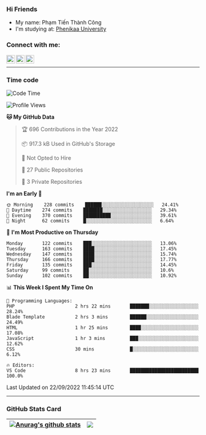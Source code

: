 ### Hi Friends

- My name: Phạm Tiến Thành Công
- I'm studying at: [Phenikaa University]


### Connect with me:
[<img align="left" alt="PhamTienThanhCong | Facebook" width="22px" src="https://upload.wikimedia.org/wikipedia/commons/thumb/1/16/Facebook-icon-1.png/640px-Facebook-icon-1.png" />][facebook]
[<img align="left" alt="PhamTienThanhCong | Zalo" width="22px" src="https://www.anphatpc.com.vn/template/anphat_2020v2/images/icon-zalo.jpg" />][zalo]
[<img align="left" alt="PhamTienThanhCong | LinkedIn" width="22px" src="https://cdn3.iconfinder.com/data/icons/inficons/512/linkedin.png" />][linkedin]

<br />

---

### Time code

<!--START_SECTION:waka-->
![Code Time](http://img.shields.io/badge/Code%20Time-565%20hrs%2031%20mins-blue)

![Profile Views](http://img.shields.io/badge/Profile%20Views-19-blue)

**🐱 My GitHub Data** 

> 🏆 696 Contributions in the Year 2022
 > 
> 📦 917.3 kB Used in GitHub's Storage 
 > 
> 🚫 Not Opted to Hire
 > 
> 📜 27 Public Repositories 
 > 
> 🔑 3 Private Repositories  
 > 
**I'm an Early 🐤** 

```text
🌞 Morning    228 commits    ██████░░░░░░░░░░░░░░░░░░░   24.41% 
🌆 Daytime    274 commits    ███████░░░░░░░░░░░░░░░░░░   29.34% 
🌃 Evening    370 commits    ██████████░░░░░░░░░░░░░░░   39.61% 
🌙 Night      62 commits     █░░░░░░░░░░░░░░░░░░░░░░░░   6.64%

```
📅 **I'm Most Productive on Thursday** 

```text
Monday       122 commits    ███░░░░░░░░░░░░░░░░░░░░░░   13.06% 
Tuesday      163 commits    ████░░░░░░░░░░░░░░░░░░░░░   17.45% 
Wednesday    147 commits    ████░░░░░░░░░░░░░░░░░░░░░   15.74% 
Thursday     166 commits    ████░░░░░░░░░░░░░░░░░░░░░   17.77% 
Friday       135 commits    ███░░░░░░░░░░░░░░░░░░░░░░   14.45% 
Saturday     99 commits     ██░░░░░░░░░░░░░░░░░░░░░░░   10.6% 
Sunday       102 commits    ██░░░░░░░░░░░░░░░░░░░░░░░   10.92%

```


📊 **This Week I Spent My Time On** 

```text
💬 Programming Languages: 
PHP                      2 hrs 22 mins       ███████░░░░░░░░░░░░░░░░░░   28.24% 
Blade Template           2 hrs 3 mins        ██████░░░░░░░░░░░░░░░░░░░   24.49% 
HTML                     1 hr 25 mins        ████░░░░░░░░░░░░░░░░░░░░░   17.08% 
JavaScript               1 hr 3 mins         ███░░░░░░░░░░░░░░░░░░░░░░   12.62% 
CSS                      30 mins             █░░░░░░░░░░░░░░░░░░░░░░░░   6.12%

🔥 Editors: 
VS Code                  8 hrs 23 mins       █████████████████████████   100.0%

```


 Last Updated on 22/09/2022 11:45:14 UTC
<!--END_SECTION:waka-->

---

### GitHub Stats Card

| <a href="https://github.com/phamtienthanhcong"><img align="center" src="https://github-readme-stats.vercel.app/api?username=PhamTienThanhCong&show_icons=true&include_all_commits=true&theme=buefy&hide_border=true&theme=ocean_dark" alt="Anurag's github stats" /></a> | <a href="https://github.com/phamtienthanhcong"><img align="center" src="https://github-readme-stats.vercel.app/api/top-langs/?username=PhamTienThanhCong&layout=compact&theme=buefy&hide_border=true&theme=ocean_dark" /></a> |
| ------------- | ------------- |

[Phenikaa University]: https://phenikaa-uni.edu.vn/vi
[facebook]: https://www.facebook.com/phamtienthanhcong
[linkedin]: https://linkedin.com/in/phamtienthanhcong
[zalo]: https://zalo.me/0396396332
[tiktok]: https://www.tiktok.com/@phamtienthanhcong
[web]: https://github.com/PhamTienThanhCong/web_dev
[min project]: https://github.com/PhamTienThanhCong/Project-Of-Web
[c and cpp]: https://github.com/PhamTienThanhCong/Code_C_and_Cpro
[python]: https://github.com/PhamTienThanhCong/Python_beginer
